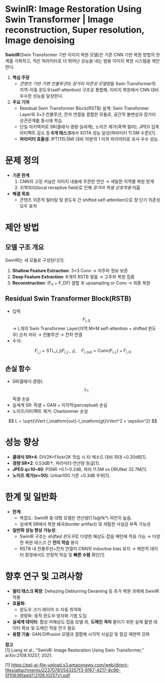 # SwinIR: Image Restoration Using Swin Transformer | Image reconstruction, Super resolution, Image denoising

**SwinIR**(Swin Transformer 기반 이미지 복원 모델)은 기존 CNN 기반 복원 방법의 한계를 극복하고, 적은 파라미터로 더 뛰어난 성능을 내는 범용 이미지 복원 시스템을 제안한다.  
1. **핵심 주장**  
   - *콘텐츠 기반 가변 컨볼루션*과 *장거리 의존성 모델링*을 Swin Transformer의 지역-이동 윈도우(self-attention) 구조로 통합해, 이미지 복원에서 CNN 대비 우수한 성능을 달성한다.  
2. **주요 기여**  
   - Residual Swin Transformer Block(RSTB) 설계: Swin Transformer Layer와 3×3 컨볼루션, 잔차 연결을 결합한 모듈로, 공간적 불변성과 장거리 상관관계를 동시에 학습.  
   - 단일 아키텍처로 SR(클래식·경량·실세계), 노이즈 제거(흑백·컬러), JPEG 압축 아티팩트 감소 등 **6개 태스크**에서 SOTA 성능 달성(파라미터 11.5M 수준)[1].  
   - **파라미터 효율성**: IPT(115.5M) 대비 10분의 1 이하 파라미터로 유사·우수 성능.  

# 문제 정의  
- **기존 한계**  
  1. CNN의 고정 커널은 이미지 내용에 무관한 연산 → 세밀한 지역별 복원 한계  
  2. 지역처리(local receptive field)로 인해 *장거리 픽셀 상호작용* 미흡  
- **해결 목표**:  
  - 콘텐츠 의존적 필터링 및 윈도우 간 shifted self-attention으로 장·단기 의존성 모두 포착  

# 제안 방법

## 모델 구조 개요  
SwinIR는 세 모듈로 구성된다[1]:  
1. **Shallow Feature Extraction**: 3×3 Conv → 저주파 정보 보존  
2. **Deep Feature Extraction**: K개의 RSTB 쌓음 → 고주파 복원 집중  
3. **Reconstruction**: (F₀ + F_DF) 결합 후 upsampling or Conv → 최종 복원  

## Residual Swin Transformer Block(RSTB)  
- 입력 $$F_{i,0}$$ → L개의 Swin Transformer Layer(지역 M×M self-attention + shifted 윈도우) 순차 처리 → 컨볼루션 → 잔차 연결  
- 수식:

$$
    F_{i,j} = \mathrm{STL}\_{i,j}(F_{i,j-1}),\quad
    F_{i,\mathrm{out}} = \mathrm{Conv}(F_{i,L}) + F_{i,0}
$$  

## 손실 함수  
- SR(클래식·경량): $$L_1$$ 픽셀 손실  
- 실세계 SR: 픽셀 + GAN + 지각적(perceptual) 손실  
- 노이즈/아티팩트 제거: Charbonnier 손실

$$
    L = \sqrt{\lVert I_\mathrm{out}-I_\mathrm{gt}\rVert^2 + \epsilon^2}
$$

# 성능 향상  
- **클래식 SR×4**: DIV2K+Flickr2K 학습 시 타 메소드 대비 최대 +0.20dB[1].  
- **경량 SR×2**: 0.53dB↑, 파라미터·연산량 동급[1].  
- **JPEG q=10–40**: PSNR +0.1~0.2dB, 파라 11.5M vs DRUNet 32.7M[1].  
- **노이즈 제거(σ=50)**: Urban100 기준 +0.3dB 우위[1].  

# 한계 및 일반화  
- **한계**:  
  - 복잡도: SwinIR 중·대형 모델은 연산량(1.1s@1k²) 여전히 높음.  
  - 실세계 SR에서 복원 왜곡(border artifact) 및 세밀한 사실감 부족 가능성  
- **일반화 성능 향상 가능성**:  
  - SwinIR 구조는 *shifted 윈도우*로 다양한 해상도·잡음 패턴에 적응 가능 → 다양한 복원 태스크 간 **전이 학습** 용이  
  - RSTB 내 컨볼루션+잔차 연결이 CNN의 inductive bias 유지 → 제한적 데이터 환경에서도 안정적 학습 및 **빠른 수렴** 확인[1]  

# 향후 연구 및 고려사항  
- **멀티 태스크 확장**: Dehazing·Deblurring·Deraining 등 추가 복원 과제에 SwinIR 적용  
- **효율화**:  
  - 윈도우 크기·레이어 수 자동 최적화  
  - 경량화: 동적 윈도우·양자화 기법 도입  
- **실세계 데이터**: 합성 저해상도·잡음 모델 외, **도메인 격차** 줄이기 위한 실제 촬영 데이터 확보 및 도메인 적응 연구 필요  
- **융합 기술**: GAN·Diffusion 모델과 결합해 시각적 사실감 및 질감 재현력 강화  

**참고**  
[1] Liang et al., “SwinIR: Image Restoration Using Swin Transformer,” arXiv:2108.10257, 2021.

[1] https://ppl-ai-file-upload.s3.amazonaws.com/web/direct-files/attachments/22370781/543257f3-8167-4217-8c96-5f10636fadd7/2108.10257v1.pdf
